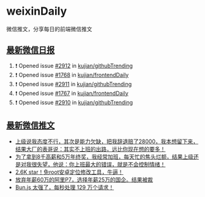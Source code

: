 # weixinDaily
微信推文，分享每日的前端微信推文

## [最新微信日报](https://github.com/kujian/weixinDaily/issues)

<!--START_SECTION:activity-->
1. ❗ Opened issue [#2912](https://github.com/kujian/githubTrending/issues/2912) in [kujian/githubTrending](https://github.com/kujian/githubTrending)
2. ❗ Opened issue [#1768](https://github.com/kujian/frontendDaily/issues/1768) in [kujian/frontendDaily](https://github.com/kujian/frontendDaily)
3. ❗ Opened issue [#2911](https://github.com/kujian/githubTrending/issues/2911) in [kujian/githubTrending](https://github.com/kujian/githubTrending)
4. ❗ Opened issue [#1767](https://github.com/kujian/frontendDaily/issues/1767) in [kujian/frontendDaily](https://github.com/kujian/frontendDaily)
5. ❗ Opened issue [#2910](https://github.com/kujian/githubTrending/issues/2910) in [kujian/githubTrending](https://github.com/kujian/githubTrending)
<!--END_SECTION:activity-->


## [最新微信推文](https://weixin.qdkfweb.cn/)

<!-- BLOG-POST-LIST:START -->
- [上级说我态度不行，其次是能力欠缺，把我辞退赔了28000，我本想留下来，结果大厂的表哥说：其实不上班的出路，远比你现在想的要多！](https://weixin.qdkfweb.cn/54639.html)
- [为了拿到8千高薪和5万年终奖，我经常加班，每天忙的焦头烂额，结果上级还是对我很失望，他说：你上班最大的错误，就是不会控制情绪！](https://weixin.qdkfweb.cn/54640.html)
- [2.6K star！免root安卓定位修改工具，牛逼！](https://weixin.qdkfweb.cn/54662.html)
- [放弃年薪60万的阿里P7，选择年薪25万的国企。结果被裁](https://weixin.qdkfweb.cn/54652.html)
- [Bun.js 太强了，每秒处理 129 万个请求！](https://weixin.qdkfweb.cn/54624.html)
<!-- BLOG-POST-LIST:END -->